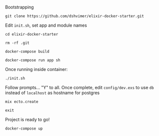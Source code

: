 Bootstrapping

`git clone https://github.com/dshvimer/elixir-docker-starter.git`

Edit `init.sh`, set app and module names

`cd elixir-docker-starter`

`rm -rf .git`

`docker-compose build`

`docker-compose run app sh`

Once running inside container:

`./init.sh`

Follow prompts... "Y" to all. Once complete, edit `config/dev.exs` to use `db` instead of `localhost` as hostname for postgres

`mix ecto.create`

`exit`

Project is ready to go!

`docker-compose up`
